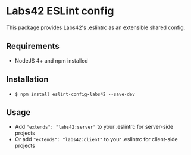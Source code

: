 Labs42 ESLint config
====================

This package provides Labs42's .eslintrc as an extensible shared config.

Requirements
------------

 * NodeJS 4+ and npm installed

Installation
------------

 * ``$ npm install eslint-config-labs42 --save-dev``

Usage
-----

 * Add ``"extends": "labs42:server"`` to your .eslintrc for server-side projects
 * Or add ``"extends": "labs42:client"`` to your .eslintrc for client-side projects
